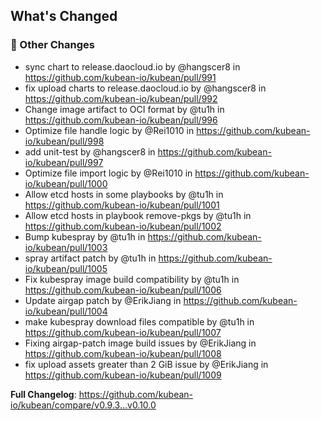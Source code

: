 <!-- Release notes generated using configuration in .github/release.yml at v0.10.0 -->

## What's Changed
### 🔨 Other Changes
* sync chart to release.daocloud.io by @hangscer8 in https://github.com/kubean-io/kubean/pull/991
* fix upload charts to release.daocloud.io by @hangscer8 in https://github.com/kubean-io/kubean/pull/992
* Change image artifact to OCI format by @tu1h in https://github.com/kubean-io/kubean/pull/996
* Optimize file handle logic by @Rei1010 in https://github.com/kubean-io/kubean/pull/998
* add unit-test by @hangscer8 in https://github.com/kubean-io/kubean/pull/997
* Optimize file import logic by @Rei1010 in https://github.com/kubean-io/kubean/pull/1000
* Allow etcd hosts in some playbooks by @tu1h in https://github.com/kubean-io/kubean/pull/1001
* Allow etcd hosts in playbook remove-pkgs by @tu1h in https://github.com/kubean-io/kubean/pull/1002
* Bump kubespray by @tu1h in https://github.com/kubean-io/kubean/pull/1003
* spray artifact patch by @tu1h in https://github.com/kubean-io/kubean/pull/1005
* Fix kubespray image build compatibility by @tu1h in https://github.com/kubean-io/kubean/pull/1006
* Update airgap patch by @ErikJiang in https://github.com/kubean-io/kubean/pull/1004
* make kubespray download files compatible by @tu1h in https://github.com/kubean-io/kubean/pull/1007
* Fixing airgap-patch image build issues by @ErikJiang in https://github.com/kubean-io/kubean/pull/1008
* fix upload assets greater than 2 GiB issue by @ErikJiang in https://github.com/kubean-io/kubean/pull/1009


**Full Changelog**: https://github.com/kubean-io/kubean/compare/v0.9.3...v0.10.0

